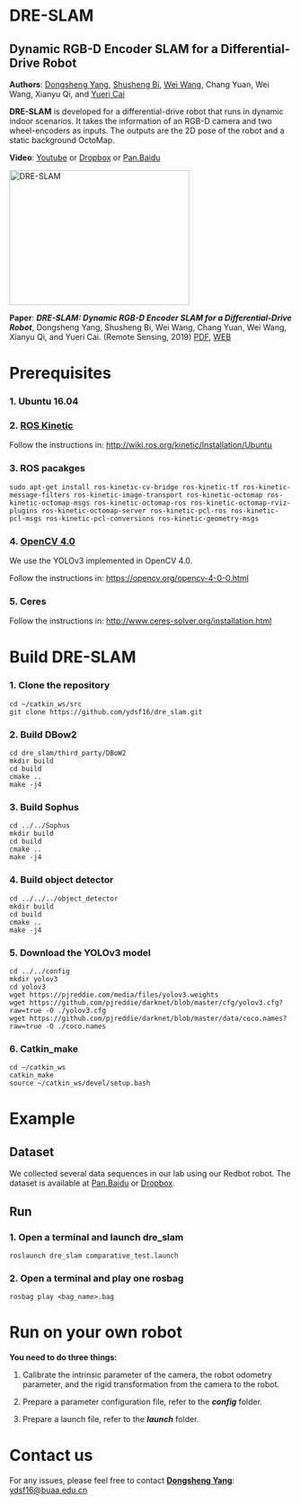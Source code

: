 # DRE-SLAM 
## Dynamic RGB-D Encoder SLAM for a Differential-Drive Robot
**Authors**: [Dongsheng Yang](https://github.com/ydsf16), [Shusheng Bi](http://ir.lib.buaa.edu.cn/Scholar/ScholarCard/5784), [Wei Wang](http://ir.lib.buaa.edu.cn/Scholar/ScholarCard/5800), Chang Yuan, Wei Wang, Xianyu Qi, and [Yueri Cai](http://ir.lib.buaa.edu.cn/Scholar/ScholarCard/5785)

**DRE-SLAM** is developed for a differential-drive robot that runs in dynamic indoor scenarios. It takes the information of an RGB-D camera and two wheel-encoders as inputs. The outputs are the 2D pose of the robot and a static background OctoMap.

**Video**:  [Youtube](https://youtu.be/3A5wpWgrHTI) or [Dropbox](https://www.dropbox.com/s/uvqyb3mo6tj4pf2/DRE-SLAM-20190111-v3.mp4?dl=0) or [Pan.Baidu](https://pan.baidu.com/s/1vVakfXZJziU12-vqw7Go1Q)

<a href="https://youtu.be/3A5wpWgrHTI" target="_blank"><img src="http://img.youtube.com/vi/3A5wpWgrHTI/0.jpg" 
alt="DRE-SLAM" width="320" height="240"/></a>

**Paper**: ***DRE-SLAM: Dynamic RGB-D Encoder SLAM for a Differential-Drive Robot***, Dongsheng Yang, Shusheng Bi, Wei Wang, Chang Yuan, Wei Wang, Xianyu Qi, and Yueri Cai. (Remote Sensing, 2019) [PDF](https://www.mdpi.com/2072-4292/11/4/380/pdf), [WEB](https://www.mdpi.com/2072-4292/11/4/380)

#  Prerequisites
### 1. **Ubuntu 16.04**

### 2. **[ROS Kinetic](http://wiki.ros.org)**
Follow the instructions in: <http://wiki.ros.org/kinetic/Installation/Ubuntu> 
### 3. **ROS pacakges**
```
sudo apt-get install ros-kinetic-cv-bridge ros-kinetic-tf ros-kinetic-message-filters ros-kinetic-image-transport ros-kinetic-octomap ros-kinetic-octomap-msgs ros-kinetic-octomap-ros ros-kinetic-octomap-rviz-plugins ros-kinetic-octomap-server ros-kinetic-pcl-ros ros-kinetic-pcl-msgs ros-kinetic-pcl-conversions ros-kinetic-geometry-msgs
```

### 4. [OpenCV 4.0](https://opencv.org/opencv-4-0-0.html)
We use the YOLOv3 implemented in OpenCV 4.0.

Follow the instructions in: <https://opencv.org/opencv-4-0-0.html> 

### 5. Ceres
Follow the instructions in: <http://www.ceres-solver.org/installation.html>

# Build DRE-SLAM
### 1. Clone the repository
```
cd ~/catkin_ws/src
git clone https://github.com/ydsf16/dre_slam.git
```

### 2. Build DBow2
```
cd dre_slam/third_party/DBoW2
mkdir build
cd build
cmake ..
make -j4
```

### 3. Build Sophus
```
cd ../../Sophus
mkdir build
cd build
cmake ..
make -j4
```

### 4. Build object detector
```
cd ../../../object_detector
mkdir build
cd build
cmake ..
make -j4
```

### 5. Download the YOLOv3 model
```
cd ../../config
mkdir yolov3
cd yolov3
wget https://pjreddie.com/media/files/yolov3.weights
wget https://github.com/pjreddie/darknet/blob/master/cfg/yolov3.cfg?raw=true -O ./yolov3.cfg
wget https://github.com/pjreddie/darknet/blob/master/data/coco.names?raw=true -O ./coco.names
```

### 6. Catkin_make
```
cd ~/catkin_ws
catkin_make
source ~/catkin_ws/devel/setup.bash
```

# Example

## Dataset
We collected several data sequences in our lab using our Redbot robot. The dataset is available at [Pan.Baidu](https://pan.baidu.com/s/1freJVLeIE525xHUZY01HmQ) or [Dropbox](https://www.dropbox.com/sh/f7fsx8s9k9oya3r/AACBoOUlPNo7inOVceHD5gy_a?dl=0).

## Run
### 1. Open a terminal and launch dre_slam
```
roslaunch dre_slam comparative_test.launch
```

### 2. Open a terminal and play one rosbag

```
rosbag play <bag_name>.bag
```

# Run on your own robot
**You need to do three things:**

1. Calibrate the intrinsic parameter of the camera, the robot odometry parameter, and the rigid transformation from the camera to the robot.

2. Prepare a parameter configuration file, refer to the ***config*** folder.

3. Prepare a launch file, refer to the ***launch*** folder.

# Contact us
For any issues, please feel free to contact **[Dongsheng Yang](https://github.com/ydsf16)**: <ydsf16@buaa.edu.cn>
